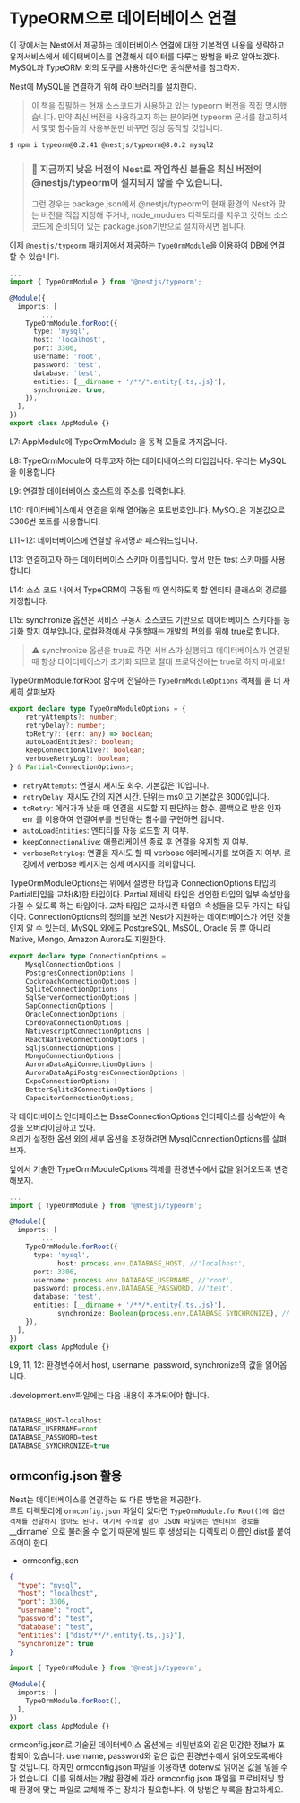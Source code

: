 # TypeORM으로 데이터베이스 연결

이 장에서는 Nest에서 제공하는 데이터베이스 연결에 대한 기본적인 내용을 생략하고 유저서비스에서 데이터베이스를 연겷해서 데이터를 다루는 방법을 바로 알아보겠다. MySQL과 TypeORM 외의 도구를 사용하신다면 공식문서를 참고하자.  

Nest에 MySQL을 연결하기 위해 라이브러리를 설치한다.  

> 이 책을 집필하는 현재 소스코드가 사용하고 있는 typeorm 버전을 직접 명시했습니다. 만약 최신 버전을 사용하고자 하는 분이라면 typeorm 문서를 참고하셔서 몇몇 함수들의 사용부분만 바꾸면 정상 동작할 것입니다.

```
$ npm i typeorm@0.2.41 @nestjs/typeorm@8.0.2 mysql2
```

> ### 🤯 지금까지 낮은 버전의 Nest로 작업하신 분들은 최신 버전의 @nestjs/typeorm이 설치되지 않을 수 있습니다.
> 그런 경우는 package.json에서 @nestjs/typeorm의 현재 환경의 Nest와 맞는 버전을 직접 지정해 주거나, node_modules 디렉토리를 지우고 깃허브 소스코드에 준비되어 있는 package.json기반으로 설치하시면 됩니다.

이제 `@nestjs/typeorm` 패키지에서 제공하는 `TypeOrmModule`을 이용하여 DB에 연결할 수 있습니다.

```typescript
...
import { TypeOrmModule } from '@nestjs/typeorm';

@Module({
  imports: [
        ...
    TypeOrmModule.forRoot({
      type: 'mysql',
      host: 'localhost',
      port: 3306,
      username: 'root',
      password: 'test',
      database: 'test',
      entities: [__dirname + '/**/*.entity{.ts,.js}'],
      synchronize: true,
    }),
  ],
})
export class AppModule {}
```

L7: AppModule에 TypeOrmModule 을 동적 모듈로 가져옵니다.

L8: TypeOrmModule이 다루고자 하는 데이터베이스의 타입입니다. 우리는 MySQL을 이용합니다.

L9: 연결할 데이터베이스 호스트의 주소를 입력합니다.

L10: 데이터베이스에서 연결을 위해 열어놓은 포트번호입니다. MySQL은 기본값으로 3306번 포트를 사용합니다.

L11~12: 데이터베이스에 연결할 유저명과 패스워드입니다.

L13: 연결하고자 하는 데이터베이스 스키마 이름입니다. 앞서 만든 test 스키마를 사용합니다.

L14: 소스 코드 내에서 TypeORM이 구동될 때 인식하도록 할 엔티티 클래스의 경로를 지정합니다.

L15: synchronize 옵션은 서비스 구동시 소스코드 기반으로 데이터베이스 스키마를 동기화 할지 여부입니다. 로컬환경에서 구동할때는 개발의 편의를 위해 true로 합니다.

> ⚠️ synchronize 옵션을 true로 하면 서비스가 실행되고 데이터베이스가 연결될 때 항상 데이터베이스가 초기화 되므로 절대 프로덕션에는 true로 하지 마세요!

TypeOrmModule.forRoot 함수에 전달하는 `TypeOrmModuleOptions` 객체를 좀 더 자세히 살펴보자.

```typescript
export declare type TypeOrmModuleOptions = {
    retryAttempts?: number;
    retryDelay?: number;
    toRetry?: (err: any) => boolean;
    autoLoadEntities?: boolean;
    keepConnectionAlive?: boolean;
    verboseRetryLog?: boolean;
} & Partial<ConnectionOptions>;
```

- `retryAttempts`: 연결시 재시도 회수. 기본값은 10입니다.
- `retryDelay`: 재시도 간의 지연 시간. 단위는 ms이고 기본값은 3000입니다.
- `toRetry`: 에러가가 났을 때 연결을 시도할 지 판단하는 함수. 콜백으로 받은 인자 err 를 이용하여 연결여부를 판단하는 함수를 구현하면 됩니다.
- `autoLoadEntities`: 엔티티를 자동 로드할 지 여부.
- `keepConnectionAlive`: 애플리케이션 종료 후 연결을 유지할 지 여부.
- `verboseRetryLog`: 연결을 재시도 할 때 verbose 에러메시지를 보여줄 지 여부. 로깅에서 verbose 메시지는 상세 메시지를 의미합니다.

TypeOrmModuleOptions는 위에서 설명한 타입과 ConnectionOptions 타입의 Partial타입을 교차(&)한 타입이다. Partial 제네릭 타입은 선언한 타입의 일부 속성만을 가질 수 있도록 하는 타입이다. 교차 타입은 교차시킨 타입의 속성들을 모두 가지는 타입이다. ConnectionOptions의 정의를 보면 Nest가 지원하는 데이터베이스가 어떤 것들인지 알 수 있는데, MySQL 외에도 PostgreSQL, MsSQL, Oracle 등 뿐 아니라 Native, Mongo, Amazon Aurora도 지원한다.

```typescript
export declare type ConnectionOptions = 
    MysqlConnectionOptions | 
    PostgresConnectionOptions | 
    CockroachConnectionOptions | 
    SqliteConnectionOptions | 
    SqlServerConnectionOptions | 
    SapConnectionOptions | 
    OracleConnectionOptions | 
    CordovaConnectionOptions | 
    NativescriptConnectionOptions | 
    ReactNativeConnectionOptions | 
    SqljsConnectionOptions | 
    MongoConnectionOptions | 
    AuroraDataApiConnectionOptions | 
    AuroraDataApiPostgresConnectionOptions | 
    ExpoConnectionOptions | 
    BetterSqlite3ConnectionOptions | 
    CapacitorConnectionOptions;
```

각 데이터베이스 인터페이스는 BaseConnectionOptions 인터페이스를 상속받아 속성을 오버라이딩하고 있다.  
우리가 설정한 옵션 외의 세부 옵션을 조정하려면 MysqlConnectionOptions를 살펴보자.  
  
앞에서 기술한 TypeOrmModuleOptions 객체를 환경변수에서 값을 읽어오도록 변경해보자.

```typescript
...
import { TypeOrmModule } from '@nestjs/typeorm';

@Module({
  imports: [
        ...
    TypeOrmModule.forRoot({
      type: 'mysql',
            host: process.env.DATABASE_HOST, //'localhost',
      port: 3306,
      username: process.env.DATABASE_USERNAME, //'root',
      password: process.env.DATABASE_PASSWORD, //'test',
      database: 'test',
      entities: [__dirname + '/**/*.entity{.ts,.js}'],
            synchronize: Boolean(process.env.DATABASE_SYNCHRONIZE), // true,
    }),
  ],
})
export class AppModule {}
```

L9, 11, 12: 환경변수에서 host, username, password, synchronize의 값을 읽어옵니다.

.development.env파일에는 다음 내용이 추가되어야 합니다.

```typescript
...
DATABASE_HOST=localhost
DATABASE_USERNAME=root
DATABASE_PASSWORD=test
DATABASE_SYNCHRONIZE=true
```

## ormconfig.json 활용

Nest는 데이터베이스를 연결하는 또 다른 방법을 제공한다.  
루트 디렉토리에 `ormconfig.json` 파일이 있다면 `TypeOrmModule.forRoot()에 옵션 객체를 전달하지 않아도 된다. 여기서 주의할 점이 JSON 파일에는 엔티티의 경로를 `__dirname` 으로 불러올 수 없기 때문에 빌드 후 생성되는 디렉토리 이름인 dist를 붙여주어야 한다.

- ormconfig.json

```json
{
  "type": "mysql",
  "host": "localhost",
  "port": 3306,
  "username": "root",
  "password": "test",
  "database": "test",
  "entities": ["dist/**/*.entity{.ts,.js}"],
  "synchronize": true
}
```

```typescript
import { TypeOrmModule } from '@nestjs/typeorm';

@Module({
  imports: [
    TypeOrmModule.forRoot(),
  ],
})
export class AppModule {}
```

ormconfig.json로 기술된 데이터베이스 옵션에는 비밀번호와 같은 민감한 정보가 포함되어 있습니다. username, password와 같은 값은 환경변수에서 읽어오도록해야 할 것입니다. 하지만 ormconfig.json 파일을 이용하면 dotenv로 읽어온 값을 넣을 수가 없습니다. 이를 위해서는 개발 환경에 따라 ormconfig.json 파일을 프로비저닝 할 때 환경에 맞는 파일로 교체해 주는 장치가 필요합니다. 이 방법은 부록을 참고하세요.